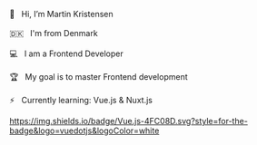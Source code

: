 👋 &nbsp; Hi, I’m Martin Kristensen <br><br>
🇩🇰 &nbsp; I'm from Denmark <br><br>
💻 &nbsp; I am a Frontend Developer <br><br>
🏆 &nbsp; My goal is to master Frontend development <br><br>
⚡ &nbsp; Currently learning: Vue.js & Nuxt.js

<!---
Martin-Kristensen-WD/Martin-Kristensen-WD is a ✨ special ✨ repository because its `README.md` (this file) appears on your GitHub profile.
You can click the Preview link to take a look at your changes.
--->

https://img.shields.io/badge/Vue.js-4FC08D.svg?style=for-the-badge&logo=vuedotjs&logoColor=white
